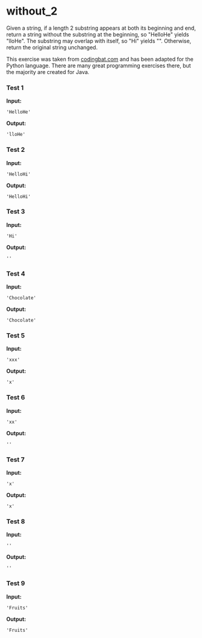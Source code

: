 # without_2





Given a string, if a length 2 substring appears at both its beginning and end, return a string without the substring at the beginning, so "HelloHe" yields "lloHe". The substring may overlap with itself, so "Hi" yields "". Otherwise, return the original string unchanged.

This exercise was taken from [codingbat.com](https://codingbat.com/prob/p142247) and has been adapted for the Python language. There are many great programming exercises there, but the majority are created for Java.






### Test 1
**Input:**
```
'HelloHe'
```
**Output:**
```
'lloHe'
```
### Test 2
**Input:**
```
'HelloHi'
```
**Output:**
```
'HelloHi'
```
### Test 3
**Input:**
```
'Hi'
```
**Output:**
```
''
```
### Test 4
**Input:**
```
'Chocolate'
```
**Output:**
```
'Chocolate'
```
### Test 5
**Input:**
```
'xxx'
```
**Output:**
```
'x'
```
### Test 6
**Input:**
```
'xx'
```
**Output:**
```
''
```
### Test 7
**Input:**
```
'x'
```
**Output:**
```
'x'
```
### Test 8
**Input:**
```
''
```
**Output:**
```
''
```
### Test 9
**Input:**
```
'Fruits'
```
**Output:**
```
'Fruits'
```

